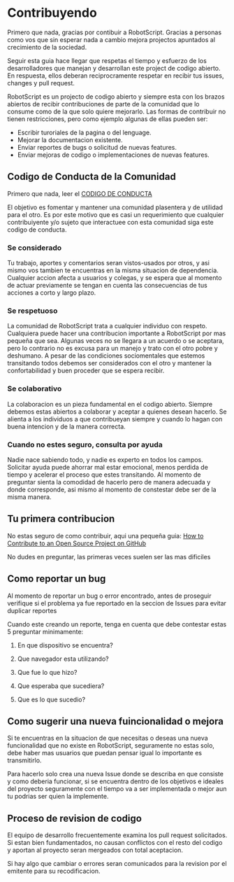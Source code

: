 # Contribuyendo

Primero que nada, gracias por contibuir a RobotScript. Gracias a personas como vos que sin esperar nada a cambio mejora projectos apuntados al crecimiento de la sociedad.

Seguir esta guia hace llegar que respetas el tiempo y esfuerzo de los desarrolladores que manejan y desarrollan este project de codigo abierto. En respuesta, ellos deberan reciprocramente respetar en recibir tus issues, changes y pull request.

RobotScript es un projecto de codigo abierto y siempre esta con los brazos abiertos de recibir contribuciones de parte de la comunidad que lo consume como de la que solo quiere  mejorarlo. Las formas de contribuir no tienen restricciones, pero como ejemplo algunas de ellas pueden ser:
- Escribir turoriales de la pagina o del lenguage.
- Mejorar la documentacion existente.
- Enviar reportes de bugs o solicitud de nuevas features.
- Enviar mejoras de codigo o implementaciones de nuevas features.


## Codigo de Conducta de la Comunidad

Primero que nada, leer el [CODIGO DE CONDUCTA](./CODE_OF_CONDUCT.md)

El objetivo es fomentar y mantener una comunidad plasentera y de utilidad para el otro. Es por este motivo que es casi un requerimiento que cualquier contribuiyente y/o sujeto que interactuee con esta comunidad siga este codigo de conducta.

### Se considerado

Tu trabajo, aportes y comentarios seran vistos-usados por otros, y asi mismo vos tambien te encuentras en la misma situacion de dependencia. Cualquier accion afecta a usuarios y colegas, y se espera que al momento de actuar previamente se tengan en cuenta las consecuencias de tus acciones a corto y largo plazo.

### Se respetuoso

La comunidad de RobotScript trata a cualquier individuo con respeto. Cualquiera puede hacer una contribucion importante a RobotScript por mas pequeña que sea. Algunas veces no se llegara a un acuerdo o se aceptara, pero lo contrario no es excusa para un manejo y trato con el otro pobre y deshumano. A pesar de las condiciones sociomentales que estemos transitando todos debemos ser considerados con el otro y mantener la confortabilidad y buen proceder que se espera recibir.

### Se colaborativo

La colaboracion es un pieza fundamental en el codigo abierto. Siempre debemos estas abiertos a colaborar y aceptar a quienes desean hacerlo. Se alienta a los individuos a que contribueyan siempre y cuando lo hagan con buena intencion y de la manera correcta.

### Cuando no estes seguro, consulta por ayuda

Nadie nace sabiendo todo, y nadie es experto en todos los campos. Solicitar ayuda puede ahorrar mal estar emocional, menos perdida de tiempo y acelerar el proceso que estes transitando. Al momento de preguntar sienta la comodidad de hacerlo pero de manera adecuada y donde corresponde, asi mismo al momento de constestar debe ser de la misma manera.


## Tu primera contribucion

No estas seguro de como contribuir, aqui una pequeña guia: [How to Contribute to an Open Source Project on GitHub](https://kcd.im/pull-request)

No dudes en preguntar, las primeras veces suelen ser las mas dificiles


## Como reportar un bug

Al momento de reportar un bug o error encontrado, antes de proseguir verifique si el problema ya fue reportado en la seccion de Issues para evitar duplicar reportes

Cuando este creando un reporte, tenga en cuenta que debe contestar estas 5 preguntar minimamente:

1. En que dispositivo se encuentra?

1. Que navegador esta utilizando?

1. Que fue lo que hizo?

1. Que esperaba que sucediera?

1. Que es lo que sucedio?


## Como sugerir una nueva fuincionalidad o mejora

Si te encuentras en la situacion de que necesitas o deseas una nueva funcionalidad que no existe en RobotScript, seguramente no estas solo, debe haber mas usuarios que puedan pensar igual lo importante es transmitirlo.

Para hacerlo solo crea una nueva Issue donde se describa en que consiste y como deberia funcionar, si se encuentra dentro de los objetivos e ideales del proyecto seguramente con el tiempo va a ser implementada o mejor aun tu podrias ser quien la implemente.


## Proceso de revision de codigo

El equipo de desarrollo frecuentemente examina los pull request solicitados. Si estan bien fundamentados, no causan conflictos con el resto del codigo y aportan al proyecto seran mergeados con total aceptacion.

Si hay algo que cambiar o errores seran comunicados para la revision por el emitente para su recodificacion.

